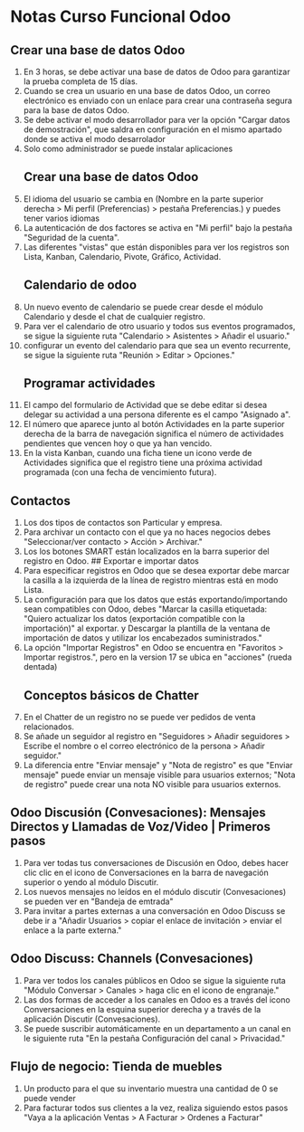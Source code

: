 # Notas Curso Funcional Odoo
## Crear una base de datos Odoo
1.	En 3 horas, se debe activar una base de datos de Odoo para garantizar la prueba completa de 15 días.
2.	 Cuando se crea un usuario en una base de datos Odoo, un correo electrónico es enviado con un enlace para crear una contraseña segura para la base de datos Odoo.
3.	 Se debe activar  el modo desarrollador para ver la opción "Cargar datos de demostración", que saldra en configuración en el mismo apartado donde se activa el modo desarrolador
4. Solo como administrador se puede instalar aplicaciones
   ## Crear una base de datos Odoo
1. El idioma del usuario se cambia en (Nombre en la parte superior derecha > Mi perfil (Preferencias) > pestaña Preferencias.) y puedes tener varios idiomas
2. La autenticación de dos factores se activa en "Mi perfil" bajo la pestaña "Seguridad de la cuenta".
3. Las diferentes "vistas" que están disponibles para ver los registros son Lista, Kanban, Calendario, Pivote, Gráfico, Actividad.
   ## Calendario de odoo
1. Un nuevo evento de calendario se puede crear desde el módulo Calendario y desde el chat de cualquier registro.
2. Para ver el calendario de otro usuario y todos sus eventos programados, se sigue la siguiente ruta "Calendario > Asistentes > Añadir el usuario."
3. configurar un evento del calendario para que sea un evento recurrente, se sigue la siguiente ruta "Reunión > Editar > Opciones."
   ##  Programar actividades
1.  El campo del formulario de Actividad que se debe editar si desea delegar su actividad a una persona diferente es el campo "Asignado a".
2.  El número que aparece junto al botón Actividades en la parte superior derecha de la barra de navegación significa el número de actividades pendientes que vencen hoy o que ya han vencido.
3.  En la vista Kanban, cuando una ficha tiene un icono verde de Actividades significa que el registro tiene una próxima actividad programada (con una fecha de vencimiento futura).
 ##  Contactos
 1.  Los dos tipos de contactos son Particular y empresa.
 2.  Para archivar un contacto con el que ya no haces negocios debes "Seleccionar/ver contacto > Acción > Archivar."
 3.  Los los botones SMART están localizados en la barra superior del registro en Odoo.
    ## Exportar e importar datos
1. Para especificar registros en Odoo que se desea exportar debe marcar la casilla a la izquierda de la línea de registro mientras está en modo Lista.
2. La configuración para que los datos que estás exportando/importando sean compatibles con Odoo, debes "Marcar la casilla etiquetada: "Quiero actualizar los datos (exportación compatible con la importación)" al exportar. y Descargar la plantilla de la ventana de importación de datos y utilizar los encabezados suministrados."
3. La opción "Importar Registros" en Odoo se encuentra en "Favoritos > Importar registros.", pero en la version 17 se ubica en "acciones" (rueda dentada)
   ## Conceptos básicos de Chatter
1.  En el Chatter de un registro no se puede ver pedidos de venta relacionados.
2.  Se añade un seguidor al registro en "Seguidores > Añadir seguidores > Escribe el nombre o el correo electrónico de la persona > Añadir seguidor."
3.  La diferencia entre "Enviar mensaje" y "Nota de registro" es que "Enviar mensaje" puede enviar un mensaje visible para usuarios externos; "Nota de registro" puede crear una nota NO visible para usuarios externos.
  ## Odoo Discusión (Convesaciones): Mensajes Directos y Llamadas de Voz/Video | Primeros pasos
1. Para ver todas tus conversaciones de Discusión en Odoo, debes hacer clic clic en el icono de Conversaciones en la barra de navegación superior o yendo al módulo Discutir.
2. Los nuevos mensajes no leídos en el módulo discutir (Convesaciones) se pueden ver en  "Bandeja de emtrada"
3.  Para invitar a partes externas a una conversación en Odoo Discuss se debe ir a "Añadir Usuarios > copiar el enlace de invitación > enviar el enlace a la parte externa."
 ## Odoo Discuss: Channels (Convesaciones)
1. Para ver todos los canales públicos en Odoo se sigue la siguiente ruta "Módulo Conversar > Canales > haga clic en el icono de engranaje."
2. Las dos formas de acceder a los canales en Odoo es a través del icono Conversaciones en la esquina superior derecha y a través de la aplicación Discutir (Convesaciones).
3. Se puede suscribir automáticamente en un departamento a un canal en le siguiente ruta "En la pestaña Configuración del canal > Privacidad."
## Flujo de negocio: Tienda de muebles
1. Un producto para el que su inventario muestra una cantidad de 0 se puede vender
2. Para facturar todos sus clientes a la vez, realiza siguiendo estos pasos "Vaya a la aplicación Ventas > A Facturar > Ordenes a Facturar" 
